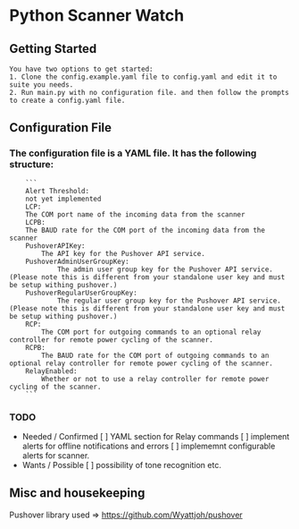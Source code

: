 # Python Scanner Watch
## Getting Started
    You have two options to get started:
    1. Clone the config.example.yaml file to config.yaml and edit it to suite you needs.
    2. Run main.py with no configuration file. and then follow the prompts to create a config.yaml file.
## Configuration File
### The configuration file is a YAML file. It has the following structure:
        ```
        Alert Threshold:
        not yet implemented
        LCP:
        The COM port name of the incoming data from the scanner
        LCPB:
        The BAUD rate for the COM port of the incoming data from the scanner
        PushoverAPIKey:
            The API key for the Pushover API service.
        PushoverAdminUserGroupKey:
                The admin user group key for the Pushover API service. (Please note this is different from your standalone user key and must be setup withing pushover.)
        PushoverRegularUserGroupKey:
                The regular user group key for the Pushover API service. (Please note this is different from your standalone user key and must be setup withing pushover.)
        RCP:
            The COM port for outgoing commands to an optional relay controller for remote power cycling of the scanner.
        RCPB:
            The BAUD rate for the COM port of outgoing commands to an optional relay controller for remote power cycling of the scanner.
        RelayEnabled:
            Whether or not to use a relay controller for remote power cycling of the scanner.
        ```

### TODO
- Needed / Confirmed
[ ] YAML section for Relay commands
[ ] implement alerts for offline notifications and errors
[ ] implememnt configurable alerts for scanner.
- Wants / Possible
[ ] possibility of tone recognition etc.

## Misc and housekeeping

Pushover library used => https://github.com/Wyattjoh/pushover